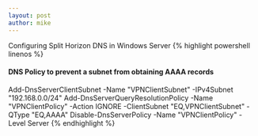 ```yaml
---
layout: post
author: mike
---
```

Configuring Split Horizon DNS in Windows Server
{% highlight powershell linenos %}
#### DNS Policy to prevent a subnet from obtaining AAAA records
Add-DnsServerClientSubnet -Name "VPNClientSubnet" -IPv4Subnet "192.168.0.0/24"
Add-DnsServerQueryResolutionPolicy -Name "VPNClientPolicy" -Action IGNORE -ClientSubnet "EQ,VPNClientSubnet" -QType "EQ,AAAA"
Disable-DnsServerPolicy -Name "VPNClientPolicy" -Level Server
{% endhighlight %}
